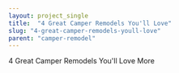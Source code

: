 ```yaml
---
layout: project_single
title:  "4 Great Camper Remodels You'll Love"
slug: "4-great-camper-remodels-youll-love"
parent: "camper-remodel"
---
```

4 Great Camper Remodels You'll Love                                                                                                                                                                                 More